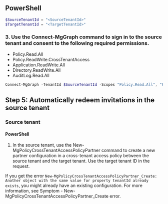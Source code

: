 ## PowerShell

```powershell
$SourceTenantId = "<SourceTenantId>"
$TargetTenantId = "<TargetTenantId>"
```

### 3. Use the Connect-MgGraph command to sign in to the source tenant and consent to the following required permissions.

- Policy.Read.All
- Policy.ReadWrite.CrossTenantAccess
- Application.ReadWrite.All
- Directory.ReadWrite.All
- AuditLog.Read.All

```powershell
Connect-MgGraph -TenantId $SourceTenantId -Scopes "Policy.Read.All", "Policy.ReadWrite.CrossTenantAccess", "Application.ReadWrite.All", "Directory.ReadWrite.All", "AuditLog.Read.All"
```

## Step 5: Automatically redeem invitations in the source tenant

### Source tenant

#### PowerShell

1. In the source tenant, use the New-MgPolicyCrossTenantAccessPolicyPartner command to create a new partner configuration in a cross-tenant access policy between the source tenant and the target tenant. Use the target tenant ID in the request.

If you get the error `New-MgPolicyCrossTenantAccessPolicyPartner_Create: Another object with the same value for property tenantId already exists`, you might already have an existing configuration. For more information, see Symptom - New-MgPolicyCrossTenantAccessPolicyPartner_Create error.